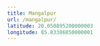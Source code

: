 ```yaml
---
title: Mangalpur
url: /mangalpur/
latitude: 20.050895200000003
longitude: 85.83386850000001
---
```

